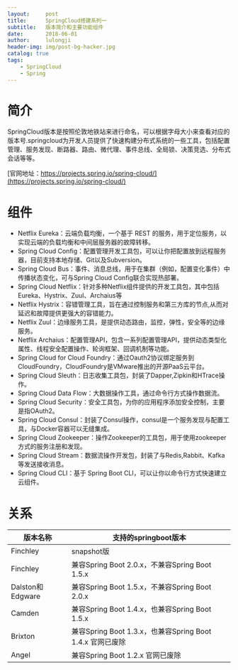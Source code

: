 ```yaml
---
layout:     post
title:      SpringCloud搭建系列一
subtitle:   版本简介和主要功能组件
date:       2018-06-01
author:     lulongji
header-img: img/post-bg-hacker.jpg
catalog: true
tags:
    - SpringCloud
    - Spring
---
```



# 简介

SpringCloud版本是按照伦敦地铁站来进行命名，可以根据字母大小来查看对应的版本号.springcloud为开发人员提供了快速构建分布式系统的一些工具，包括配置管理、服务发现、断路器、路由、微代理、事件总线、全局锁、决策竞选、分布式会话等等。

[官网地址：https://projects.spring.io/spring-cloud/](https://projects.spring.io/spring-cloud/)


# 组件
- Netflix Eureka：云端负载均衡，一个基于 REST 的服务，用于定位服务，以实现云端的负载均衡和中间层服务器的故障转移。
- Spring Cloud Config：配置管理开发工具包，可以让你把配置放到远程服务器，目前支持本地存储、Git以及Subversion。
- Spring Cloud Bus：事件、消息总线，用于在集群（例如，配置变化事件）中传播状态变化，可与Spring Cloud Config联合实现热部署。
- Spring Cloud Netflix：针对多种Netflix组件提供的开发工具包，其中包括Eureka、Hystrix、Zuul、Archaius等
- Netflix Hystrix：容错管理工具，旨在通过控制服务和第三方库的节点,从而对延迟和故障提供更强大的容错能力。
- Netflix Zuul：边缘服务工具，是提供动态路由，监控，弹性，安全等的边缘服务。
- Netflix Archaius：配置管理API，包含一系列配置管理API，提供动态类型化属性、线程安全配置操作、轮询框架、回调机制等功能。
- Spring Cloud for Cloud Foundry：通过Oauth2协议绑定服务到CloudFoundry，CloudFoundry是VMware推出的开源PaaS云平台。
- Spring Cloud Sleuth：日志收集工具包，封装了Dapper,Zipkin和HTrace操作。
- Spring Cloud Data Flow：大数据操作工具，通过命令行方式操作数据流。
- Spring Cloud Security：安全工具包，为你的应用程序添加安全控制，主要是指OAuth2。
- Spring Cloud Consul：封装了Consul操作，consul是一个服务发现与配置工具，与Docker容器可以无缝集成。
- Spring Cloud Zookeeper：操作Zookeeper的工具包，用于使用zookeeper方式的服务注册和发现。
- Spring Cloud Stream：数据流操作开发包，封装了与Redis,Rabbit、Kafka等发送接收消息。
- Spring Cloud CLI：基于 Spring Boot CLI，可以让你以命令行方式快速建立云组件。

# 关系

| 版本名称     | 支持的springboot版本                                 |
| ---------------- | --------------------------------------------------------- |
| Finchley         | snapshot版                                               |
| Finchley         | 兼容Spring Boot 2.0.x，不兼容Spring Boot 1.5.x      |
| Dalston和Edgware | 兼容Spring Boot 1.5.x，不兼容Spring Boot 2.0.x      |
| Camden           | 兼容Spring Boot 1.4.x，也兼容Spring Boot 1.5.x      |
| Brixton          | 兼容Spring Boot 1.3.x，也兼容Spring Boot 1.4.x 官网已废除 |
| Angel            | 兼容Spring Boot 1.2.x 官网已废除                   |



